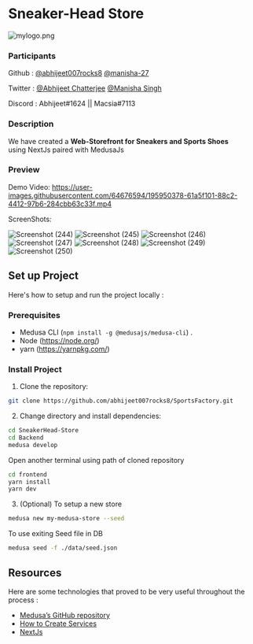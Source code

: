 # Sneaker-Head Store

![mylogo.png](./logoW.webp)

### Participants

Github : [@abhijeet007rocks8](https://github.com/abhijeet007rocks8) [@manisha-27](https://github.com/manisha-27)

Twitter : [@Abhijeet Chatterjee](https://twitter.com/Abhijee58090064) [@Manisha Singh]()

Discord : Abhijeet#1624  ||  Macsia#7113

### Description
We have created a **Web-Storefront for Sneakers and Sports Shoes** <br/> 
using NextJs paired with MedusaJs

### Preview

Demo Video:
https://user-images.githubusercontent.com/64676594/195950378-61a5f101-88c2-4412-97b6-284cbb63c33f.mp4

ScreenShots:

![Screenshot (244)](https://user-images.githubusercontent.com/64676594/195950548-361eece7-16c2-49e3-a049-39dc934dc231.png)
![Screenshot (245)](https://user-images.githubusercontent.com/64676594/195950551-71c0cbb0-d5ac-41ec-b2a2-83aece8dddcd.png)
![Screenshot (246)](https://user-images.githubusercontent.com/64676594/195950552-1c97bbd6-fa6b-4431-a5e1-e1cff10cf8ce.png)
![Screenshot (247)](https://user-images.githubusercontent.com/64676594/195950555-8365a54d-5deb-4eb2-8f72-f424223b0e2a.png)
![Screenshot (248)](https://user-images.githubusercontent.com/64676594/195950560-8b97d5a7-4719-4d49-baa6-32b2a828b7b2.png)
![Screenshot (249)](https://user-images.githubusercontent.com/64676594/195950563-c33cac3b-2263-4286-908a-b10d777dec5a.png)
![Screenshot (250)](https://user-images.githubusercontent.com/64676594/195950569-1f158ff2-8fb2-4044-aeb9-6607fd0f23e6.png)


## Set up Project
Here's how to setup and run the project locally :

### Prerequisites
- Medusa CLI (```npm install -g @medusajs/medusa-cli```) .
- Node (https://node.org/)
- yarn (https://yarnpkg.com/)


### Install Project
1. Clone the repository:

```bash
git clone https://github.com/abhijeet007rocks8/SportsFactory.git
```

2. Change directory and install dependencies:

```bash
cd SneakerHead-Store
cd Backend
medusa develop
```
Open another terminal using path of cloned repository
```bash
cd frontend 
yarn install
yarn dev
```

3. (Optional)
To setup a new store 
```bash
medusa new my-medusa-store --seed
```

To use exiting Seed file in DB
```bash
medusa seed -f ./data/seed.json
```

## Resources
Here are some technologies that proved to be very useful throughout the process :

- [Medusa’s GitHub repository](https://github.com/medusajs/medusa)
- [How to Create Services](https://docs.medusajs.com/advanced/backend/services/create-service)
- [NextJs](https://nextjs.org/)
